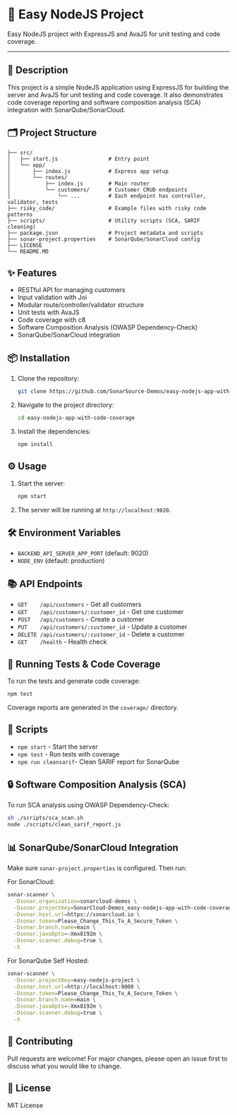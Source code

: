# 🚀 Easy NodeJS Project 

Easy NodeJS project with ExpressJS and AvaJS for unit testing and code coverage.

---

## 📄 Description 
This project is a simple NodeJS application using ExpressJS for building the server and AvaJS for unit testing and code coverage. It also demonstrates code coverage reporting and software composition analysis (SCA) integration with SonarQube/SonarCloud.

## 🗂️ Project Structure
```
├── src/
│   ├── start.js                # Entry point
│   └── app/
│       ├── index.js            # Express app setup
│       └── routes/
│           ├── index.js        # Main router
│           └── customers/      # Customer CRUD endpoints
│               └── ...         # Each endpoint has controller, validator, tests
├── risky_code/                 # Example files with risky code patterns
├── scripts/                    # Utility scripts (SCA, SARIF cleaning)
├── package.json                # Project metadata and scripts
├── sonar-project.properties    # SonarQube/SonarCloud config
├── LICENSE
└── README.MD
```

## ✨ Features
- RESTful API for managing customers
- Input validation with Joi
- Modular route/controller/validator structure
- Unit tests with AvaJS
- Code coverage with c8
- Software Composition Analysis (OWASP Dependency-Check)
- SonarQube/SonarCloud integration

## 📦 Installation 
1. Clone the repository:
    ```sh
    git clone https://github.com/SonarSource-Demos/easy-nodejs-app-with-code-coverage.git
    ```
2. Navigate to the project directory:
    ```sh
    cd easy-nodejs-app-with-code-coverage
    ```
3. Install the dependencies:
    ```sh
    npm install
    ```

## ⚙️ Usage
1. Start the server:
    ```sh
    npm start
    ```
2. The server will be running at `http://localhost:9020`.

## 🛠️ Environment Variables
- `BACKEND_API_SERVER_APP_PORT` (default: 9020)
- `NODE_ENV` (default: production)

## 📚 API Endpoints
- `GET    /api/customers`                - Get all customers
- `GET    /api/customers/:customer_id`   - Get one customer
- `POST   /api/customers`                - Create a customer
- `PUT    /api/customers/:customer_id`   - Update a customer
- `DELETE /api/customers/:customer_id`   - Delete a customer
- `GET    /health`                       - Health check

## 🧪 Running Tests & Code Coverage
To run the tests and generate code coverage:
```sh
npm test
```
Coverage reports are generated in the `coverage/` directory.

## 📝 Scripts
- `npm start`         - Start the server
- `npm test`          - Run tests with coverage
- `npm run cleansarif`- Clean SARIF report for SonarQube

## 🔒 Software Composition Analysis (SCA)
To run SCA analysis using OWASP Dependency-Check:
```sh
sh ./scripts/sca_scan.sh
node ./scripts/clean_sarif_report.js
```

## 📊 SonarQube/SonarCloud Integration
Make sure `sonar-project.properties` is configured. Then run:

For SonarCloud:
```sh
sonar-scanner \
  -Dsonar.organization=sonarcloud-demos \
  -Dsonar.projectKey=SonarCloud-Demos_easy-nodejs-app-with-code-coverage \
  -Dsonar.host.url=https://sonarcloud.io \
  -Dsonar.token=Please_Change_This_To_A_Secure_Token \
  -Dsonar.branch.name=main \
  -Dsonar.javaOpts=-Xmx8192m \
  -Dsonar.scanner.debug=true \
  -X
```
For SonarQube Self Hosted:
```sh
sonar-scanner \
  -Dsonar.projectKey=easy-nodejs-project \
  -Dsonar.host.url=http://localhost:9000 \
  -Dsonar.token=Please_Change_This_To_A_Secure_Token \
  -Dsonar.branch.name=main \
  -Dsonar.javaOpts=-Xmx8192m \
  -Dsonar.scanner.debug=true \
  -X
```

## 🤝 Contributing
Pull requests are welcome! For major changes, please open an issue first to discuss what you would like to change.

## 📄 License
MIT License